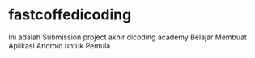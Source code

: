 # fastcoffedicoding

Ini adalah Submission project akhir dicoding academy Belajar Membuat Aplikasi Android untuk Pemula
